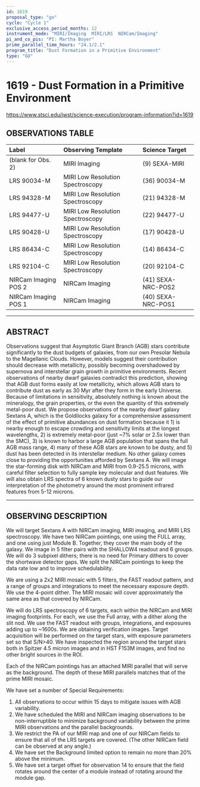 ```yaml
---
id: 1619
proposal_type: "go"
cycle: "Cycle 1"
exclusive_access_period_months: 12
instrument_mode: "MIRI/Imaging  MIRI/LRS  NIRCam/Imaging"
pi_and_co_pis: "PI: Martha Boyer"
prime_parallel_time_hours: "24.1/2.1"
program_title: "Dust Formation in a Primitive Environment"
type: "GO"
---
```

# 1619 - Dust Formation in a Primitive Environment
https://www.stsci.edu/jwst/science-execution/program-information?id=1619
## OBSERVATIONS TABLE
| Label                  | Observing Template               | Science Target       |
| :--------------------- | :------------------------------- | :------------------- |
| (blank for Obs. 2)     | MIRI Imaging                     | (9) SEXA-MIRI        |
| LRS 90034-M            | MIRI Low Resolution Spectroscopy | (36) 90034-M         |
| LRS 94328-M            | MIRI Low Resolution Spectroscopy | (21) 94328-M         |
| LRS 94477-U            | MIRI Low Resolution Spectroscopy | (22) 94477-U         |
| LRS 90428-U            | MIRI Low Resolution Spectroscopy | (17) 90428-U         |
| LRS 86434-C            | MIRI Low Resolution Spectroscopy | (14) 86434-C         |
| LRS 92104-C            | MIRI Low Resolution Spectroscopy | (20) 92104-C         |
| NIRCam Imaging POS 2   | NIRCam Imaging                   | (41) SEXA-NRC-POS2   |
| NIRCam Imaging POS 1   | NIRCam Imaging                   | (40) SEXA-NRC-POS1   |

---

## ABSTRACT

Observations suggest that Asymptotic Giant Branch (AGB) stars contribute significantly to the dust budgets of galaxies, from our own Presolar Nebula to the Magellanic Clouds. However, models suggest their contribution should decrease with metallicity, possibly becoming overshadowed by supernova and interstellar grain growth in primitive environments. Recent observations of nearby dwarf galaxies contradict this prediction, showing that AGB dust forms easily at low metallicity, which allows AGB stars to contribute dust as early as 30 Myr after they form in the early Universe. Because of limitations in sensitivity, absolutely nothing is known about the mineralogy, the grain properties, or the even the quantity of this extremely metal-poor dust. We propose observations of the nearby dwarf galaxy Sextans A, which is the Goldilocks galaxy for a comprehensive assessment of the effect of primitive abundances on dust formation because it 1) is nearby enough to escape crowding and sensitivity limits at the longest wavelengths, 2) is extremely metal-poor (just ~7% solar or 2.5x lower than the SMC), 3) is known to harbor a large AGB population that spans the full AGB mass range, 4) many of these AGB stars are known to be dusty, and 5) dust has been detected in its interstellar medium. No other galaxy comes close to providing the opportunities afforded by Sextans A. We will image the star-forming disk with NIRCam and MIRI from 0.9-25.5 microns, with careful filter selection to fully sample key molecular and dust features. We will also obtain LRS spectra of 6 known dusty stars to guide our interpretation of the photometry around the most prominent infrared features from 5-12 microns.

---

## OBSERVING DESCRIPTION

We will target Sextans A with NIRCam imaging, MIRI imaging, and MIRI LRS spectroscopy. We have two NIRCam pointings, one using the FULL array, and one using just Module B. Together, they cover the main body of the galaxy. We image in 5 filter pairs with the SHALLOW4 readout and 6 groups. We will do 3 subpixel dithers; there is no need for Primary dithers to cover the shortwave detector gaps. We split the NIRCam pointings to keep the data rate low and to improve schedulability.

We are using a 2x2 MIRI mosaic with 5 filters, the FAST readout pattern, and a range of groups and integrations to meet the necessary exposure depth. We use the 4-point dither. The MIRI mosaic will cover approximately the same area as that covered by NIRCam.

We will do LRS spectroscopy of 6 targets, each within the NIRCam and MIRI imaging footprints. For each, we use the Full array, with a dither along the slit nod. We use the FAST readout with groups, integrations, and exposures adding up to ~1600s. We are obtaining verification images. Target acquisition will be performed on the target stars, with exposure parameters set so that S/N>40. We have inspected the region around the target stars both in Spitzer 4.5 micron images and in HST F153M images, and find no other bright sources in the ROI.

Each of the NIRCam pointings has an attached MIRI parallel that will serve as the background. The depth of these MIRI parallels matches that of the prime MIRI mosaic.

We have set a number of Special Requirements:
1) All observations to occur within 15 days to mitigate issues with AGB variability.
2) We have scheduled the MIRI and NIRCam imaging observations to be non-interruptible to minimize background variability between the prime MIRI observations and the parallel backgrounds.
3) We restrict the PA of our MIRI map and one of our NIRCam fields to ensure that all of the LRS targets are covered. (The other NIRCam field can be observed at any angle.)
4) We have set the Background limited option to remain no more than 20% above the minimum.
5) We have set a target offset for observation 14 to ensure that the field rotates around the center of a module instead of rotating around the module gap.